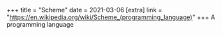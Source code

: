 +++
title = "Scheme"
date = 2021-03-06
[extra]
link = "https://en.wikipedia.org/wiki/Scheme_(programming_language)"
+++
A programming language

